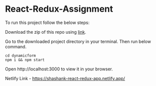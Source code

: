 # React-Redux-Assignment

To run this project follow the below steps:

Download the zip of this repo using [link](https://github.com/shashanks-sigmoid/React-Redux-Assignment/archive/refs/heads/main.zip).

Go to the downloaded project directory in your terminal. Then run below command.

```
cd dynamicform
npm i && npm start
```

Open http://localhost:3000 to view it in your browser.

Netlify Link - https://shashank-react-redux-app.netlify.app/
